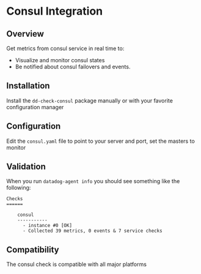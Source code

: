 # Consul Integration

## Overview

Get metrics from consul service in real time to:

* Visualize and monitor consul states
* Be notified about consul failovers and events.

## Installation

Install the `dd-check-consul` package manually or with your favorite configuration manager

## Configuration

Edit the `consul.yaml` file to point to your server and port, set the masters to monitor

## Validation

When you run `datadog-agent info` you should see something like the following:

    Checks
    ======

        consul
        -----------
          - instance #0 [OK]
          - Collected 39 metrics, 0 events & 7 service checks

## Compatibility

The consul check is compatible with all major platforms
